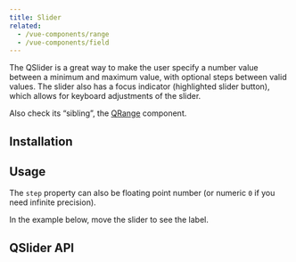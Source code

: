 ```yaml
---
title: Slider
related:
  - /vue-components/range
  - /vue-components/field
---
```

The QSlider is a great way to make the user specify a number value between a minimum and maximum value, with optional steps between valid values. The slider also has a focus indicator (highlighted slider button), which allows for keyboard adjustments of the slider.

Also check its “sibling”, the [QRange](/vue-components/range) component.

## Installation
<doc-installation components="QSlider" />

## Usage
<doc-example title="Standard" file="QSlider/Standard" />

<doc-example title="With step" file="QSlider/Step" />

The `step` property can also be floating point number (or numeric `0` if you need infinite precision).

<doc-example title="Floating point" file="QSlider/FloatingPoint" />

In the example below, move the slider to see the label.

<doc-example title="With label" file="QSlider/Label" />

<doc-example title="Snaps to steps" file="QSlider/Snap" />

<doc-example title="Markers" file="QSlider/Markers" />

<doc-example title="Always display label" file="QSlider/LabelAlways" />

<doc-example title="Custom label value" file="QSlider/LabelValue" />

<doc-example title="Dark" file="QSlider/Dark" dark />

<doc-example title="Lazy input" file="QSlider/Lazy" />

<doc-example title="Readonly" file="QSlider/Readonly" />

<doc-example title="Disable" file="QSlider/Disable" />

<doc-example title="Using with a list" file="QSlider/List" />

## QSlider API
<doc-api file="QSlider" />
